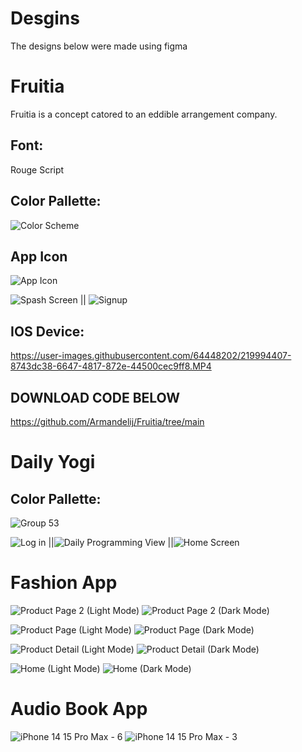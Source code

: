 # Desgins

The designs below were made using figma


# Fruitia 

Fruitia is a concept catored to an eddible arrangement company. 

## Font: 
Rouge Script

## Color Pallette: 

![Color Scheme](https://user-images.githubusercontent.com/64448202/219993359-71e49355-7f24-406e-be6f-cd22dcd87f25.png)



## App Icon
![App Icon](https://user-images.githubusercontent.com/64448202/219993240-0dd0f94e-5be1-4e4f-9dc1-9e5fe445b5cc.png)


    
![Spash Screen](https://user-images.githubusercontent.com/64448202/219989311-cccf0059-1f74-4215-98b5-80fc838d0fc6.png) || ![Signup](https://user-images.githubusercontent.com/64448202/219989345-070a36cd-800e-4b06-a34f-1051b5b150a3.png)


## IOS Device:

https://user-images.githubusercontent.com/64448202/219994407-8743dc38-6647-4817-872e-44500cec9ff8.MP4

## DOWNLOAD CODE BELOW

https://github.com/Armandelij/Fruitia/tree/main


# Daily Yogi

## Color Pallette:
![Group 53](https://github.com/Armandelij/Desgins/assets/64448202/38a63c03-c487-4f8d-bf37-74476c96539e)


![Log in](https://github.com/Armandelij/Desgins/assets/64448202/12228ac9-67f1-4a2d-910c-8548bd1ccf2e) ||![Daily Programming View](https://github.com/Armandelij/Desgins/assets/64448202/88a40a95-3c57-4cb7-9066-1279bd93532a) ||![Home Screen](https://github.com/Armandelij/Desgins/assets/64448202/6eee74d7-436c-4b98-8a62-1d763f0791da)

# Fashion App

![Product Page 2 (Light Mode)](https://github.com/Armandelij/Desgins/assets/64448202/53f4d92c-c9b6-4766-85de-f37aebdbc742)
![Product Page 2 (Dark Mode)](https://github.com/Armandelij/Desgins/assets/64448202/00168266-4af2-465c-b43f-b1065d800757)

![Product Page (Light Mode)](https://github.com/Armandelij/Desgins/assets/64448202/b6b2ef2a-071a-4450-9f10-6f9019c8633b)
![Product Page (Dark Mode)](https://github.com/Armandelij/Desgins/assets/64448202/0d0fe33d-b816-4b87-9afd-7c0279984e0a)

![Product Detail (Light Mode)](https://github.com/Armandelij/Desgins/assets/64448202/68bf7b8c-d10c-4eba-b73f-ad1be44868fd)
![Product Detail (Dark Mode)](https://github.com/Armandelij/Desgins/assets/64448202/5d53d20e-1349-40b2-a25d-2263fa0bdb26)

![Home (Light Mode)](https://github.com/Armandelij/Desgins/assets/64448202/a6f4cb40-6b12-4dfa-bb4a-1859b21822cb)
![Home (Dark Mode)](https://github.com/Armandelij/Desgins/assets/64448202/c130273f-d09c-4643-8da7-3925f4453fde)


# Audio Book App

![iPhone 14   15 Pro Max - 6](https://github.com/Armandelij/Desgins/assets/64448202/c180100e-6786-490e-9f38-68f8c28b7380)
![iPhone 14   15 Pro Max - 3](https://github.com/Armandelij/Desgins/assets/64448202/954df13d-c242-410c-bc52-d5c8e5055843)

